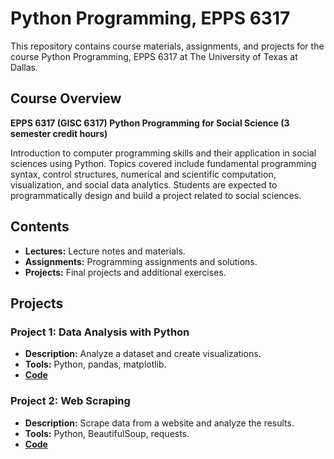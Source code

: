 # Python Programming, EPPS 6317

This repository contains course materials, assignments, and projects for the course Python Programming, EPPS 6317 at The University of Texas at Dallas.

## Course Overview

**EPPS 6317 (GISC 6317) Python Programming for Social Science (3 semester credit hours)**

Introduction to computer programming skills and their application in social sciences using Python. Topics covered include fundamental programming syntax, control structures, numerical and scientific computation, visualization, and social data analytics. Students are expected to programmatically design and build a project related to social sciences.

## Contents

- **Lectures:** Lecture notes and materials.
- **Assignments:** Programming assignments and solutions.
- **Projects:** Final projects and additional exercises.

## Projects

### Project 1: Data Analysis with Python
- **Description:** Analyze a dataset and create visualizations.
- **Tools:** Python, pandas, matplotlib.
- **[Code](link_to_project1_code)**

### Project 2: Web Scraping
- **Description:** Scrape data from a website and analyze the results.
- **Tools:** Python, BeautifulSoup, requests.
- **[Code](link_to_project2_code)**
